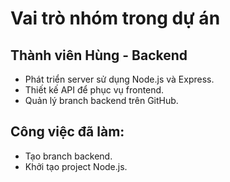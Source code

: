 # Vai trò nhóm trong dự án

## Thành viên Hùng - Backend
- Phát triển server sử dụng Node.js và Express.
- Thiết kế API để phục vụ frontend.
- Quản lý branch backend trên GitHub.

## Công việc đã làm:
- Tạo branch backend.
- Khởi tạo project Node.js.
